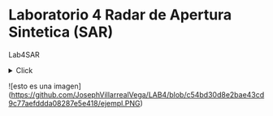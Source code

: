 # Laboratorio 4 Radar de Apertura Sintetica (SAR)

Lab4SAR

<details>
  <summary>Click</summary>
  asdasdasdasda
  
```js
var roi = ee.FeatureCollection('projects/mtb2023-399203/assets/Palo_verde');
Map.addLayer(roi, {color: 'green'}, 'ROI');
Map.centerObject(roi, 12);

```

</details>

![esto es una imagen] (https://github.com/JosephVillarrealVega/LAB4/blob/c54bd30d8e2bae43cd9c77aefddda08287e5e418/ejempl.PNG)
